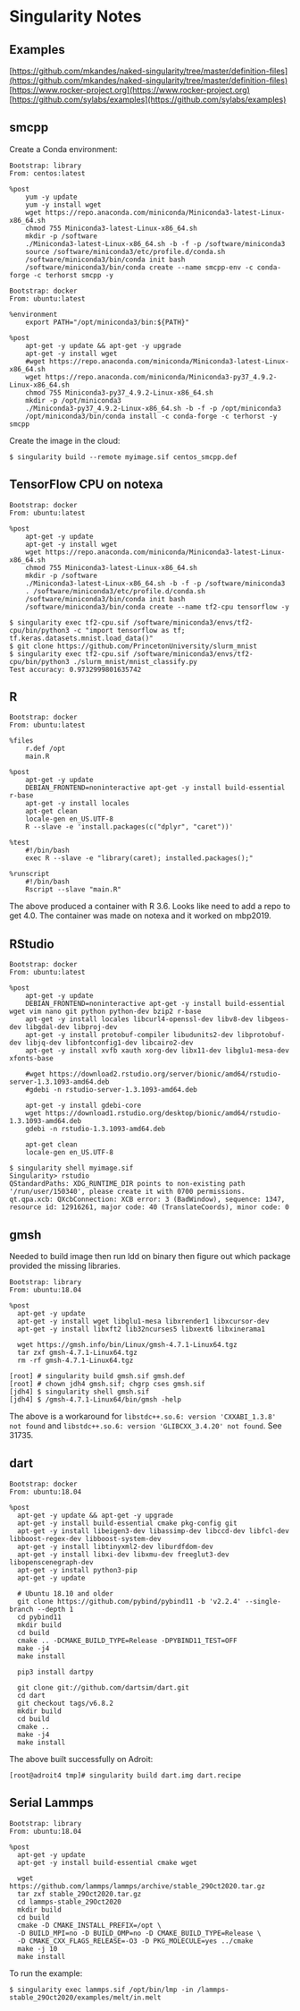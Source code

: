 # Singularity Notes

## Examples

[https://github.com/mkandes/naked-singularity/tree/master/definition-files](https://github.com/mkandes/naked-singularity/tree/master/definition-files)
[https://www.rocker-project.org](https://www.rocker-project.org)
[https://github.com/sylabs/examples](https://github.com/sylabs/examples)

## smcpp

Create a Conda environment:

```
Bootstrap: library
From: centos:latest

%post
    yum -y update
    yum -y install wget
    wget https://repo.anaconda.com/miniconda/Miniconda3-latest-Linux-x86_64.sh
    chmod 755 Miniconda3-latest-Linux-x86_64.sh
    mkdir -p /software
    ./Miniconda3-latest-Linux-x86_64.sh -b -f -p /software/miniconda3
    source /software/miniconda3/etc/profile.d/conda.sh
    /software/miniconda3/bin/conda init bash
    /software/miniconda3/bin/conda create --name smcpp-env -c conda-forge -c terhorst smcpp -y
```

```
Bootstrap: docker
From: ubuntu:latest

%environment
    export PATH="/opt/miniconda3/bin:${PATH}"

%post
    apt-get -y update && apt-get -y upgrade
    apt-get -y install wget
    #wget https://repo.anaconda.com/miniconda/Miniconda3-latest-Linux-x86_64.sh
    wget https://repo.anaconda.com/miniconda/Miniconda3-py37_4.9.2-Linux-x86_64.sh
    chmod 755 Miniconda3-py37_4.9.2-Linux-x86_64.sh
    mkdir -p /opt/miniconda3
    ./Miniconda3-py37_4.9.2-Linux-x86_64.sh -b -f -p /opt/miniconda3
    /opt/miniconda3/bin/conda install -c conda-forge -c terhorst -y smcpp
```

Create the image in the cloud:

```
$ singularity build --remote myimage.sif centos_smcpp.def
```

## TensorFlow CPU on notexa

```
Bootstrap: docker
From: ubuntu:latest

%post
    apt-get -y update
    apt-get -y install wget
    wget https://repo.anaconda.com/miniconda/Miniconda3-latest-Linux-x86_64.sh
    chmod 755 Miniconda3-latest-Linux-x86_64.sh
    mkdir -p /software
    ./Miniconda3-latest-Linux-x86_64.sh -b -f -p /software/miniconda3
    . /software/miniconda3/etc/profile.d/conda.sh
    /software/miniconda3/bin/conda init bash
    /software/miniconda3/bin/conda create --name tf2-cpu tensorflow -y
```

```
$ singularity exec tf2-cpu.sif /software/miniconda3/envs/tf2-cpu/bin/python3 -c "import tensorflow as tf; tf.keras.datasets.mnist.load_data()"
$ git clone https://github.com/PrincetonUniversity/slurm_mnist
$ singularity exec tf2-cpu.sif /software/miniconda3/envs/tf2-cpu/bin/python3 ./slurm_mnist/mnist_classify.py
Test accuracy: 0.9732999801635742
```

## R

```
Bootstrap: docker
From: ubuntu:latest

%files
    r.def /opt
    main.R

%post
    apt-get -y update
    DEBIAN_FRONTEND=noninteractive apt-get -y install build-essential r-base
    apt-get -y install locales
    apt-get clean
    locale-gen en_US.UTF-8
    R --slave -e 'install.packages(c("dplyr", "caret"))'

%test
    #!/bin/bash
    exec R --slave -e "library(caret); installed.packages();"

%runscript
    #!/bin/bash
    Rscript --slave "main.R"
```

The above produced a container with R 3.6. Looks like need to add a repo to get 4.0. The container was made on notexa and it worked on mbp2019.

## RStudio

```
Bootstrap: docker
From: ubuntu:latest

%post
    apt-get -y update
    DEBIAN_FRONTEND=noninteractive apt-get -y install build-essential wget vim nano git python python-dev bzip2 r-base
    apt-get -y install locales libcurl4-openssl-dev libv8-dev libgeos-dev libgdal-dev libproj-dev
    apt-get -y install protobuf-compiler libudunits2-dev libprotobuf-dev libjq-dev libfontconfig1-dev libcairo2-dev
    apt-get -y install xvfb xauth xorg-dev libx11-dev libglu1-mesa-dev xfonts-base

    #wget https://download2.rstudio.org/server/bionic/amd64/rstudio-server-1.3.1093-amd64.deb
    #gdebi -n rstudio-server-1.3.1093-amd64.deb

    apt-get -y install gdebi-core
    wget https://download1.rstudio.org/desktop/bionic/amd64/rstudio-1.3.1093-amd64.deb
    gdebi -n rstudio-1.3.1093-amd64.deb

    apt-get clean
    locale-gen en_US.UTF-8
```

```
$ singularity shell myimage.sif 
Singularity> rstudio
QStandardPaths: XDG_RUNTIME_DIR points to non-existing path '/run/user/150340', please create it with 0700 permissions.
qt.qpa.xcb: QXcbConnection: XCB error: 3 (BadWindow), sequence: 1347, resource id: 12916261, major code: 40 (TranslateCoords), minor code: 0
```

## gmsh

Needed to build image then run ldd on binary then figure out which package provided the missing libraries.

```
Bootstrap: library
From: ubuntu:18.04

%post
  apt-get -y update
  apt-get -y install wget libglu1-mesa libxrender1 libxcursor-dev
  apt-get -y install libxft2 lib32ncurses5 libxext6 libxinerama1

  wget https://gmsh.info/bin/Linux/gmsh-4.7.1-Linux64.tgz
  tar zxf gmsh-4.7.1-Linux64.tgz
  rm -rf gmsh-4.7.1-Linux64.tgz
```

```
[root] # singularity build gmsh.sif gmsh.def
[root] # chown jdh4 gmsh.sif; chgrp cses gmsh.sif
[jdh4] $ singularity shell gmsh.sif
[jdh4] $ /gmsh-4.7.1-Linux64/bin/gmsh -help
```

The above is a workaround for `libstdc++.so.6: version 'CXXABI_1.3.8' not found` and `libstdc++.so.6: version
'GLIBCXX_3.4.20' not found`. See 31735.


## dart

```
Bootstrap: docker
From: ubuntu:18.04

%post
  apt-get -y update && apt-get -y upgrade
  apt-get -y install build-essential cmake pkg-config git
  apt-get -y install libeigen3-dev libassimp-dev libccd-dev libfcl-dev libboost-regex-dev libboost-system-dev
  apt-get -y install libtinyxml2-dev liburdfdom-dev
  apt-get -y install libxi-dev libxmu-dev freeglut3-dev libopenscenegraph-dev
  apt-get -y install python3-pip
  apt-get -y update

  # Ubuntu 18.10 and older
  git clone https://github.com/pybind/pybind11 -b 'v2.2.4' --single-branch --depth 1
  cd pybind11
  mkdir build
  cd build
  cmake .. -DCMAKE_BUILD_TYPE=Release -DPYBIND11_TEST=OFF
  make -j4
  make install

  pip3 install dartpy

  git clone git://github.com/dartsim/dart.git
  cd dart
  git checkout tags/v6.8.2
  mkdir build
  cd build
  cmake ..
  make -j4
  make install
```

The above built successfully on Adroit:

```
[root@adroit4 tmp]# singularity build dart.img dart.recipe
```

## Serial Lammps

```
Bootstrap: library
From: ubuntu:18.04

%post
  apt-get -y update
  apt-get -y install build-essential cmake wget

  wget https://github.com/lammps/lammps/archive/stable_29Oct2020.tar.gz
  tar zxf stable_29Oct2020.tar.gz
  cd lammps-stable_29Oct2020
  mkdir build
  cd build
  cmake -D CMAKE_INSTALL_PREFIX=/opt \
  -D BUILD_MPI=no -D BUILD_OMP=no -D CMAKE_BUILD_TYPE=Release \
  -D CMAKE_CXX_FLAGS_RELEASE=-O3 -D PKG_MOLECULE=yes ../cmake
  make -j 10
  make install
```

To run the example:

```
$ singularity exec lammps.sif /opt/bin/lmp -in /lammps-stable_29Oct2020/examples/melt/in.melt
```
